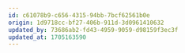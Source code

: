 ```yaml
---
id: c61078b9-c656-4315-94bb-7bcf62561b0e
origin: 1d9718cc-bf27-406b-911d-3d0961410632
updated_by: 73686ab2-fd43-4959-9059-d98159f3ec3f
updated_at: 1705163590
---
```

